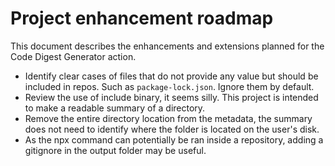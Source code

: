 # Project enhancement roadmap

This document describes the enhancements and extensions planned for the Code Digest Generator action.

- Identify clear cases of files that do not provide any value but should be included in repos. Such as `package-lock.json`. Ignore them by default.
- Review the use of include binary, it seems silly. This project is intended to make a readable summary of a directory.
- Remove the entire directory location from the metadata, the summary does not need to identify where the folder is located on the user's disk.
- As the npx command can potentially be ran inside a repository, adding a gitignore in the output folder may be useful.
